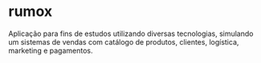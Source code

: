 # rumox
Aplicação para fins de estudos utilizando diversas tecnologias, simulando um sistemas de vendas com catálogo de produtos, clientes, logística, marketing e pagamentos.

